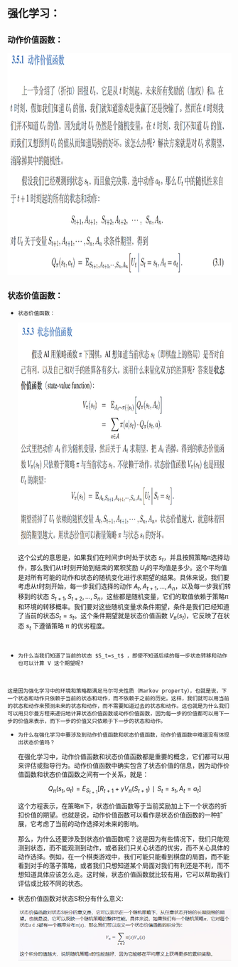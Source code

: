 # `强化学习：`



## `动作价值函数：`

<div align=center><img height=500  src="./static/动作价值函数.png"/></div>


## `状态价值函数：`

* `状态价值函数：`
  
    <div align=center><img height=500 src="./static/状态价值函数.png"/></div>

    这个公式的意思是，如果我们在时间步t时处于状态 ​$s_t​$​ ，并且按照策略π选择动作，那么我们从t时刻开始到结束的累积奖励 ​$U_t​​$ 的平均值是多少。这个平均值是对所有可能的动作和状态的随机变化进行求期望的结果。具体来说，我们要考虑从t时刻开始，每一步我们选择的动作 $A_t​,A_{t+1}​,…,A_n​$ ，以及每一步我们转移到的状态 ​$S_{t+1​},S_{t+2}​,…,S_n​$ ​，这些都是随机变量，它们的取值依赖于策略π和环境的转移概率。我们要对这些随机变量求条件期望，条件是我们已经知道了当前的状态 ​$S_t​=s_t​$ ​。这个条件期望就是状态价值函数 ​$V_π​(s_t​)​$ ，它反映了在状态 ​$s_t​$ ​下遵循策略 π 的优劣程度。
<br>


* `为什么当我们知道了当前的状态 ​$S_t​=s_t​$ ​，即使不知道后续的每一步状态转移和动作也可以计算 V 这个期望呢?`
<br>


    这是因为强化学习中的环境和策略都满足马尔可夫性质（Markov property），也就是说，下一个状态和动作只依赖于当前的状态和动作，而不依赖于之前的历史。这样，我们就可以用当前的状态和动作来预测未来的状态和动作，而不需要知道过去的状态和动作。这也就是为什么我们可以用贝尔曼方程来递归地计算状态价值函数或动作价值函数，因为每一步的价值都可以用下一步的价值来表示，而下一步的价值又只依赖于下一步的状态和动作。


* `为什么在强化学习中要涉及到动作价值函数和状态价值函数，动作价值函数中难道没有体现出状态价值吗？`


    在强化学习中，动作价值函数和状态价值函数都是重要的概念，它们都可以用来评估或指导行为。动作价值函数中确实包含了状态价值的信息，因为动作价值函数和状态价值函数之间有一个关系，就是：

    $$Q_π​(s_t​,a_t​)=E_{S_{t+1}}​​[R_{t+1}​+γV_π​(S_{t+1}​)∣S_t​=s_t​,A_t​=a_t​]$$

    这个方程表示，在策略π下，状态价值函数等于当前奖励加上下一个状态的折扣价值的期望。也就是说，动作价值函数可以看作是状态价值函数的一种扩展，它考虑了当前的动作选择对未来的影响。

    那么，为什么还要涉及到状态价值函数呢？这是因为有些情况下，我们只能观测到状态，而不能观测到动作，或者我们只关心状态的优劣，而不关心具体的动作选择。例如，在一个棋类游戏中，我们可能只能看到棋盘的局面，而不能看到对手的落子策略，或者我们只想知道某个局面对我们有利还是不利，而不想知道具体应该怎么走。这时候，状态价值函数就比较有用，它可以帮助我们评估或比较不同的状态。

* 状态价值函数对状态S积分有什么意义:

    <div align=center><img  src="./static/状态价值函数s的积分.png"/></div>
    